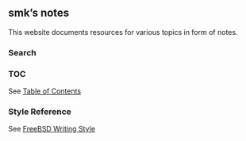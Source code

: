 ## **smk’s notes**

This website documents resources for various topics in form of notes.

### Search

<script async src="https://cse.google.com/cse.js?cx=82ec8d4be571a67ed" ></script>
<div class="gcse-search"></div>

### TOC

See [Table of Contents](./toc.md)

### Style Reference

See [FreeBSD Writing Style](https://docs.freebsd.org/en/books/fdp-primer/writing-style/)

